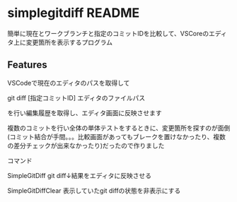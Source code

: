 # simplegitdiff README

簡単に現在とワークブランチと指定のコミットIDを比較して、VSCoreのエディタ上に変更箇所を表示するプログラム

## Features

VSCodeで現在のエディタのパスを取得して

  git diff [指定コミットID] エディタのファイルパス

を行い編集履歴を取得し、エディタ画面に反映させます

複数のコミットを行い全体の単体テストをするときに、変更箇所を探すのが面倒(コミット結合が手間。。。比較画面があってもブレークを置けなかったり、複数の差分チェックが出来なかったり)だったので作りました

コマンド

  SimpleGitDiff                 git diff↓結果をエディタに反映させる

  SimpleGitDiffClear            表示していたgit diffの状態を非表示にする

